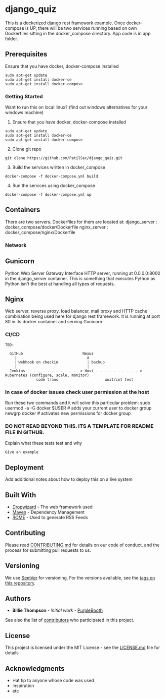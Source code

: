 # django_quiz
This is a dockerized django rest framework example. Once docker-compose is UP, there will be two services running based on own Dockerfiles sitting in the docker_compose directory. App code is in app folder. 

## Prerequisites

Ensure that you have docker, docker-compose installed

```
sudo apt-get update
sudo apt-get install docker-ce
sudo apt-get install docker-compose
```

### Getting Started

Want to run this on local linux? (find out windows alternatives for your windows machine)

1. Ensure that you have docker, docker-compose installed
```
sudo apt-get update
sudo apt-get install docker-ce
sudo apt-get install docker-compose
```
2. Clone git repo
```
git clone https://github.com/PatilSac/django_quiz.git
```
3. Build the services written in docker_compose
```
docker-compose -f docker-compose.yml build
```
4. Run the services using docker_compose
```
docker-compose -f docker-compose.yml up
```

## Containers

There are two servers. Dockerfiles for them are located at:
django_server : docker_compose/docker/Dockerfile
nginx_server  : docker_compose/nginx/Dockerfile


### Network

## Gunicorn
Python Web Server Gateway Interface HTTP server, running at 0.0.0.0:8000 in the django_server container. This is something that executes Python as Python isn't the best at handling all types of requests.

## Nginx
Web server, reverse proxy, load balancer, mail proxy and HTTP cache combination being used here for django rest framework. It is running at port 80 in its docker container and serving Gunicorn.

### CI/CD

```
TBD:

  GitHub                           Nexus 
    |                                Λ
    | webhook on checkin             | backup
    |                                |
  Jenkins  - - - - - - - - - - -  > Host - - - - - - - - - - > Kubernetes (configure, scale, monitor)
              code trans                     unit/int test
```

### In case of docker issues check user permission at the host

Run these two commands and it will solve this particular problem:
sudo usermod -a -G docker $USER # adds your current user to docker group
newgrp docker # activates new permissions for docker group

### DO NOT READ BEYOND THIS. ITS A TEMPLATE FOR README FILE IN GITHUB.

Explain what these tests test and why

```
Give an example
```

## Deployment

Add additional notes about how to deploy this on a live system

## Built With

* [Dropwizard](http://www.dropwizard.io/1.0.2/docs/) - The web framework used
* [Maven](https://maven.apache.org/) - Dependency Management
* [ROME](https://rometools.github.io/rome/) - Used to generate RSS Feeds

## Contributing

Please read [CONTRIBUTING.md](https://gist.github.com/PurpleBooth/b24679402957c63ec426) for details on our code of conduct, and the process for submitting pull requests to us.

## Versioning

We use [SemVer](http://semver.org/) for versioning. For the versions available, see the [tags on this repository](https://github.com/your/project/tags). 

## Authors

* **Billie Thompson** - *Initial work* - [PurpleBooth](https://github.com/PurpleBooth)

See also the list of [contributors](https://github.com/your/project/contributors) who participated in this project.

## License

This project is licensed under the MIT License - see the [LICENSE.md](LICENSE.md) file for details

## Acknowledgments

* Hat tip to anyone whose code was used
* Inspiration
* etc
